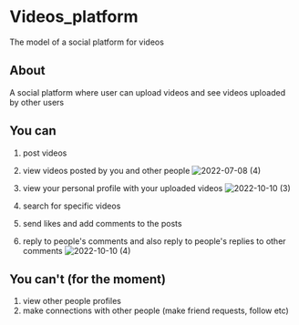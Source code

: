 # Videos_platform
The model of a social platform for videos

## About
A social platform where user can upload videos and see videos uploaded by other users

## You can
1. post videos
2. view videos posted by you and other people
![2022-07-08 (4)](https://user-images.githubusercontent.com/91996303/194924360-0a7d9e64-a9e1-4cbe-b052-df23e5094760.png)

3. view your personal profile with your uploaded videos
   ![2022-10-10 (3)](https://user-images.githubusercontent.com/91996303/194924647-a9e2d09a-5b22-414d-8437-a970ec126e35.png)

5. search for specific videos
6. send likes and add comments to the posts
8. reply to people's comments and also reply to people's replies to other comments
   ![2022-10-10 (4)](https://user-images.githubusercontent.com/91996303/194928683-677883e8-308c-4797-a2d7-b95970132e73.png)

## You can't (for the moment)
1. view other people profiles
2. make connections with other people (make friend requests, follow etc)
